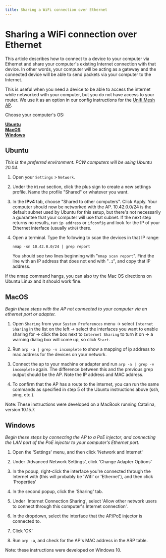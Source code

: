 ```yaml
---
title: Sharing a WiFi connection over Ethernet
---
```


# Sharing a WiFi connection over Ethernet

This article describes how to connect to a device to your computer via Ethernet and share your computer's existing Internet connection with that device. In other words, your computer will be acting as a gateway and the connected device will be able to send packets via your computer to the Internet.

This is useful when you need a device to be able to access the internet while networked with your computer, but you do not have access to your router. We use it as an option in our config instructions for the [Unifi Mesh AP](../configure-ap-mesh).

Choose your computer's OS:

**[Ubuntu](#ubuntu)**  
**[MacOS](#macos)**  
**[Windows](#windows)**  

## Ubuntu

_This is the preferred environment. PCW computers will be using Ubuntu 20.04._

1.  Open your `Settings` > `Network`.

2.  Under the `Wired` section, click the plus sign to create a new settings profile. Name the profile "Shared" or whatever you want.

3.  In the **IPv4** tab, choose "Shared to other computers". Click Apply. Your computer should now be networked with the AP. 10.42.0.0/24 is the default subnet used by Ubuntu for this setup, but there's not necessarily a guarantee that your computer will use that subnet. If the next step returns no results, run `ip address` or `ifconfig` and look for the IP of your Ethernet interface (usually `eth0`) there.

4.  Open a terminal. Type the following to scan the devices in that IP range:

        nmap -sn 10.42.0.0/24 | grep report

    You should see two lines beginning with "`nmap scan report`". Find the line with an IP address that does not end with "`.1`", and copy that IP address.

If the nmap command hangs, you can also try the Mac OS directions on Ubuntu Linux and it should work fine.

## MacOS

_Begin these steps with the AP not connected to your computer via an ethernet port or adapter._

1.  Open `Sharing` from your `System Preferences` menu -> select `Internet Sharing` in the list on the left -> select the interfaces you want to enable sharing for -> click the box next to `Internet Sharing` to turn it on -> a warning dialog box will come up, so click `Start`.

2.  Run `arp -a | grep -v incomplete` to show a mapping of ip address to mac address for the devices on your network.

3.  Connect the ap to your machine or adapter and run `arp -a | grep -v incomplete` again. The difference between this and the previous grep output should be the AP. Note the IP address and MAC address.

4.  To confirm that the AP has a route to the internet, you can run the same commands as specified in step 5 of the Ubuntu instructions above (ssh, ping, etc.).

Note: These instructions were developed on a MacBook running Catalina, version 10.15.7.

## Windows 
*Begin these steps by connecting the AP to a PoE injector, and connecting the LAN port of the PoE injector to your computer's Ethernet port.*

1. Open the 'Settings' menu, and then click 'Network and Internet'  

2. Under 'Advanced Network Settings', click 'Change Adapter Options'

3. In the popup, right-click the interface you're connected through the Internet with (this will probably be 'Wifi' or 'Ethernet'), and then click 'Properties'

4. In the second popup, click the 'Sharing' tab.

5. Under 'Internet Connection Sharing', select 'Allow other network users to connect through this computer's Internet connection'. 

6. In the dropdown, select the interface that the AP/PoE injector is connected to. 

7. Click 'OK' 

8. Run `arp -a`, and check for the AP's MAC address in the ARP table. 

Note: these instructions were developed on Windows 10.
